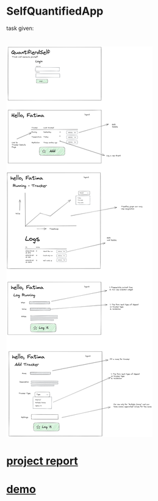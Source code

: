 # SelfQuantifiedApp
task given:
# ![problemstatement](https://github.com/rishab-gangwar/SelfQuantizedApp/blob/main/QuantifiedSelfApp.png)
# [project report](https://drive.google.com/file/d/1YhjgP72w8x9XH_BZk1pULEfihTxQxKMb/view?usp=sharing)
# [demo](https://drive.google.com/file/d/19rXAfsgiZaK61BhFYHXn-zh8WBYUJXU5/view?usp=sharing)

